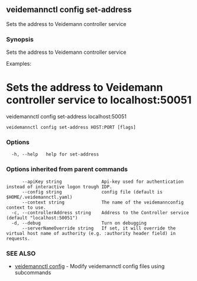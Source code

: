 ## veidemannctl config set-address

Sets the address to Veidemann controller service

### Synopsis

Sets the address to Veidemann controller service

Examples:
  # Sets the address to Veidemann controller service to localhost:50051
  veidemannctl config set-address localhost:50051


```
veidemannctl config set-address HOST:PORT [flags]
```

### Options

```
  -h, --help   help for set-address
```

### Options inherited from parent commands

```
      --apiKey string               Api-key used for authentication instead of interactive logon trough IDP.
      --config string               config file (default is $HOME/.veidemannctl.yaml)
      --context string              The name of the veidemannconfig context to use.
  -c, --controllerAddress string    Address to the Controller service (default "localhost:50051")
  -d, --debug                       Turn on debugging
      --serverNameOverride string   If set, it will override the virtual host name of authority (e.g. :authority header field) in requests.
```

### SEE ALSO

* [veidemannctl config](veidemannctl_config.md)	 - Modify veidemannctl config files using subcommands

